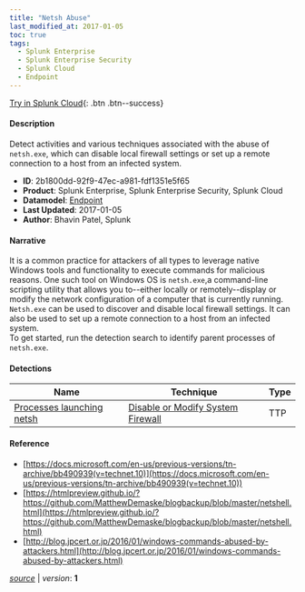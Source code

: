 ```yaml
---
title: "Netsh Abuse"
last_modified_at: 2017-01-05
toc: true
tags:
  - Splunk Enterprise
  - Splunk Enterprise Security
  - Splunk Cloud
  - Endpoint
---
```


[Try in Splunk Cloud](#https://www.splunk.com/en_us/software/splunk-cloud-platform.html){: .btn .btn--success}

#### Description

Detect activities and various techniques associated with the abuse of `netsh.exe`, which can disable local firewall settings or set up a remote connection to a host from an infected system.

- **ID**: 2b1800dd-92f9-47ec-a981-fdf1351e5f65
- **Product**: Splunk Enterprise, Splunk Enterprise Security, Splunk Cloud
- **Datamodel**: [Endpoint](https://docs.splunk.com/Documentation/CIM/latest/User/Endpoint)
- **Last Updated**: 2017-01-05
- **Author**: Bhavin Patel, Splunk

#### Narrative

It is a common practice for attackers of all types to leverage native Windows tools and functionality to execute commands for malicious reasons. One such tool on Windows OS is `netsh.exe`,a command-line scripting utility that allows you to--either locally or remotely--display or modify the network configuration of a computer that is currently running. `Netsh.exe` can be used to discover and disable local firewall settings. It can also be used to set up a remote connection to a host from an infected system.\
To get started, run the detection search to identify parent processes of `netsh.exe`.

#### Detections

| Name        | Technique   | Type         |
| ----------- | ----------- |--------------|
| [Processes launching netsh](/endpoint/processes_launching_netsh/) | [Disable or Modify System Firewall](/tags/#disable-or-modify-system-firewall) | TTP |

#### Reference

* [https://docs.microsoft.com/en-us/previous-versions/tn-archive/bb490939(v=technet.10)](https://docs.microsoft.com/en-us/previous-versions/tn-archive/bb490939(v=technet.10))
* [https://htmlpreview.github.io/?https://github.com/MatthewDemaske/blogbackup/blob/master/netshell.html](https://htmlpreview.github.io/?https://github.com/MatthewDemaske/blogbackup/blob/master/netshell.html)
* [http://blog.jpcert.or.jp/2016/01/windows-commands-abused-by-attackers.html](http://blog.jpcert.or.jp/2016/01/windows-commands-abused-by-attackers.html)



[*source*](https://github.com/splunk/security_content/tree/develop/stories/netsh_abuse.yml) \| *version*: **1**